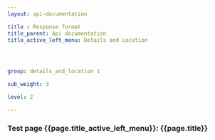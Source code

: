 ```yaml
---
layout: api-documentation

title : Response format
title_parent: Api documentation
title_active_left_menu: Details and Location




group: details_and_location 1

sub_weight: 3

level: 2

---
```




### Test page {{page.title_active_left_menu}}: {{page.title}}